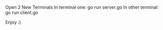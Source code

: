 Open 2 New Terminals
In terminal one: go run server.go
In other terminal: go run client.go

Enjoy :)